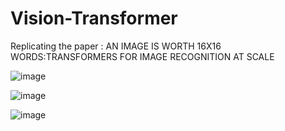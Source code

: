 # Vision-Transformer
Replicating the paper : AN IMAGE IS WORTH 16X16 WORDS:TRANSFORMERS FOR IMAGE RECOGNITION AT SCALE



![image](https://github.com/StarAtNyte/Vision-Transformer/assets/67851367/4f2c7edb-1f33-4f37-b192-d418ab66cad3)

![image](https://github.com/StarAtNyte/Vision-Transformer/assets/67851367/fb2aac39-4cca-4764-8883-5ba54bd4c6f4)

![image](https://github.com/StarAtNyte/Vision-Transformer/assets/67851367/71b329a7-a8d0-430f-bcc6-bb2179ac2185)
